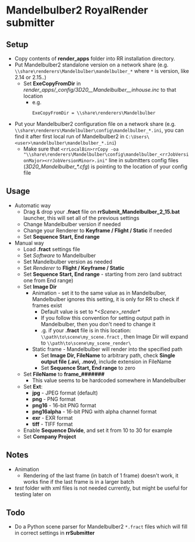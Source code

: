 # Mandelbulber2 RoyalRender submitter

## Setup
* Copy contents of **render_apps** folder into RR installation directory.
* Put Mandelbulber2 standalone version on a network share (e.g. `\\share\renderers\Mandelbulber\mandelbulber_*` where `*` is version, like 2.14 or 2.15..)
	* Set **ExeCopyFromDir** in *render_apps/_config/3D20__Mandelbulber__inhouse.inc* to that location
		* e.g.
			```
			ExeCopyFromDir = \\share\renderers\Mandelbulber
			```
* Put your Mandelbulber2 configuration file on a network share (e.g. `\\share\renderers\Mandelbulber\config\mandelbulber_*.ini`, you can find it after first local run of Mandelbulber2 in `C:\Users\<user>\mandelbulber\mandelbulber_*.ini`)
	* Make sure that `<rrLocalBin>rrCopy -oa "\\share\renderers\Mandelbulber\config\mandelbulber_<rrJobVersionMajor><rrJobVersionMinor>.ini"` line in submitters config files (*3D20_Mandelbulber_\*.cfg*) is pointing to the location of your config file

## Usage
* Automatic way
	* Drag & drop your **.fract** file on **rrSubmit_Mandelbulber_2_15.bat** launcher, this will set all of the previous settings
	* Change Mandelbulber version if needed
	* Change your Renderer to **Keyframe / Flight / Static** if needed
	* Set **Sequence Start, End range**
* Manual way
	* Load **.fract** settings file
	* Set *Software* to Mandelbulber
	* Set Mandelbulber version as needed
	* Set *Renderer* to **Flight / Keyframe / Static**
	* Set **Sequence Start, End range** - starting from zero (and subtract one from End range)
	* Set **Image Dir**
		* Animation - set it to the same value as in Mandelbulber, Mandelbulber ignores this setting, it is only for RR to check if frames exist
			* Default value is set to **<SceneFolder>\<Scene>_render\**
			* If you follow this convention for setting output path in Mandelbulber, then you don't need to change it
			* .g. if your **.fract** file is in this location: `\\path\to\scene\my_scene.fract` , then Image Dir will expand to `\\path\to\scene\my_scene_render\`
		* Static frame - Mandelbulber will render into the specified path
			* Set **Image Dir, FileName** to arbitrary path, check **Single output file (.avi, .mov)**, include extension in FileName
			* Set **Sequence Start, End range** to zero
	* Set **FileName** to **frame_#######**
		* This value seems to be hardcoded somewhere in Mandelbulber
	* Set **Ext**:
		* **jpg** - JPEG format (default)
		* **png** - PNG format
		* **png16** - 16-bit PNG format
		* **png16alpha** - 16-bit PNG with alpha channel format
		* **exr** - EXR format
		* **tiff** - TIFF format
	* Enable **Sequence Divide**, and set it from 10 to 30 for example
	* Set **Company Project**

## Notes
* Animation
	* Rendering of the last frame (in batch of 1 frame) doesn't work, it works fine if the last frame is in a larger batch
* *test* folder with xml files is not needed currently, but might be useful for testing later on

## Todo
* Do a Python scene parser for Mandelbulber2 `*.fract` files which will fill in correct settings in **rrSubmitter**